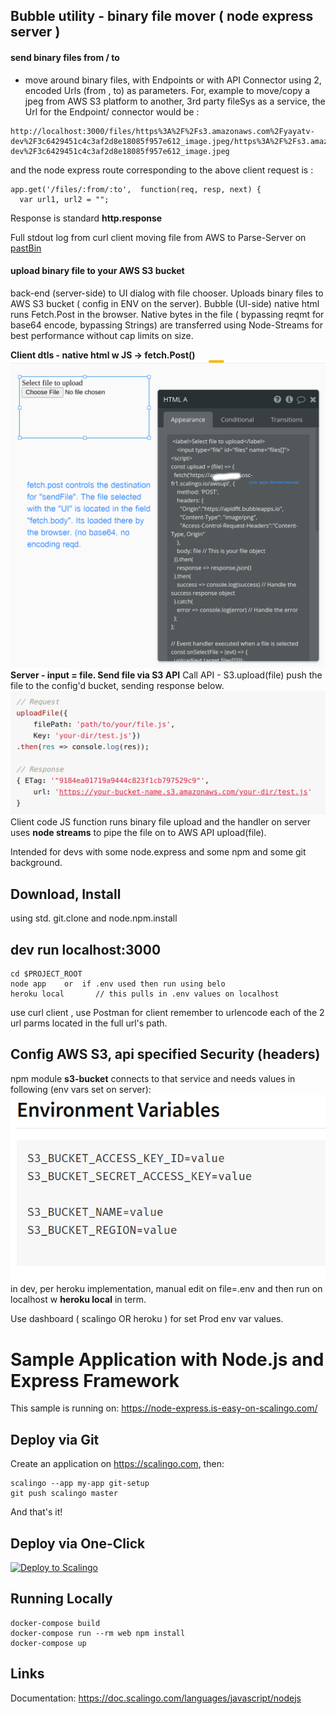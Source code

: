 ## Bubble utility - binary file mover ( node express server )
#### send binary files from / to
- move around binary files, with Endpoints or with API Connector using 2, encoded Urls  (from , to) as parameters. For, example to move/copy a jpeg from AWS S3 platform to another, 3rd party fileSys as a service, the Url for the Endpoint/ connector would be :

```
http://localhost:3000/files/https%3A%2F%2Fs3.amazonaws.com%2Fyayatv-dev%2F3c6429451c4c3af2d8e18085f957e612_image.jpeg/https%3A%2F%2Fs3.amazonaws.com%2Fyayatv-dev%2F3c6429451c4c3af2d8e18085f957e612_image.jpeg
```
and the node express route corresponding to the above client request is :

```
app.get('/files/:from/:to',  function(req, resp, next) {
  var url1, url2 = "";
```

Response is standard **http.response**

Full stdout log from curl client moving file from AWS to Parse-Server on [pastBin](https://pastebin.com/uG4p7Qij)

#### upload binary file to your AWS S3 bucket
 back-end (server-side) to UI dialog with file chooser. Uploads binary files to AWS S3 bucket ( config in ENV on the server). Bubble (UI-side) native html runs Fetch.Post in the browser. Native bytes in the file ( bypassing reqmt for base64 encode, bypassing Strings) are transferred using Node-Streams for best performance without cap limits on size.

 **Client dtls - native html w JS -> fetch.Post()**
 ![bubble ui](./public/pics/bubbl_exprs_clnt_1.png)
 **Server - input = file. Send file via S3 API**
 Call API - S3.upload(file) push the file to the config'd bucket, sending response below.
 ![express server API](./public/pics/npm_s3-bucket.png)
 Client code JS function runs binary file upload and the handler on server uses **node streams** to pipe the file on to AWS API upload(file).


Intended for devs with some node.express and some npm and some git background.

## Download, Install ##
using std. git.clone and node.npm.install

## dev run   localhost:3000 ##
```
cd $PROJECT_ROOT
node app    or  if .env used then run using belo
heroku local       // this pulls in .env values on localhost
```

use curl client , use Postman for client
remember to urlencode  each of the 2 url parms located in the full url's path.

## Config AWS S3, api specified Security (headers) ##
npm module **s3-bucket** connects to that service and needs values in following (env vars set on server):
![bubble ui](./public/pics/s3-bucket_var.png)
in dev, per heroku implementation, manual edit on file=.env and then run on localhost w **heroku local** in term.

Use dashboard ( scalingo OR heroku ) for set Prod env var values.

# Sample Application with Node.js and Express Framework

This sample is running on: https://node-express.is-easy-on-scalingo.com/

## Deploy via Git

Create an application on https://scalingo.com, then:

```shell
scalingo --app my-app git-setup
git push scalingo master
```

And that's it!

## Deploy via One-Click

[![Deploy to Scalingo](https://cdn.scalingo.com/deploy/button.svg)](https://my.scalingo.com/deploy)

## Running Locally

```shell
docker-compose build
docker-compose run --rm web npm install
docker-compose up
```

## Links

Documentation: https://doc.scalingo.com/languages/javascript/nodejs

